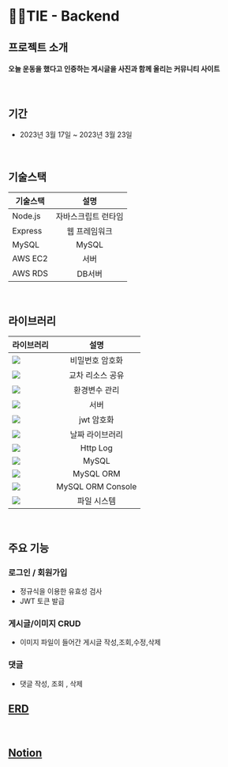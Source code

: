 # 🏃‍♀️TIE - Backend






## 프로젝트 소개

#### 오늘 운동을 했다고 인증하는 게시글을 사진과 함께 올리는 커뮤니티 사이트



<br> 

## 기간

- 2023년 3월 17일 ~ 2023년 3월 23일

<br>

## 기술스택 
기술스택 | 설명
---|:---:
Node.js | 자바스크립트 런타임
Express | 웹 프레임워크
MySQL | MySQL
AWS EC2 | 서버
AWS RDS | DB서버

<br>

## 라이브러리

라이브러리 | 설명
---|:---:
<img src='https://img.shields.io/badge/bcrypt-5.0.1-lightgrey'> | 비밀번호 암호화
<img src='https://img.shields.io/badge/cors-2.8.5-lightgrey'> | 교차 리소스 공유
<img src='https://img.shields.io/badge/dotenv-10.0.0-lightgrey'>  | 환경변수 관리
<img src='https://img.shields.io/badge/express-4.18.2-lightgrey'> | 서버
<img src='https://img.shields.io/badge/jsonwebtoken-9.0.0-lightgrey'>  | jwt 암호화
<img src='https://img.shields.io/badge/dayjs-1.11.7-lightgrey'> | 날짜 라이브러리
<img src='https://img.shields.io/badge/morgan-1.10.0-lightgrey'> | Http Log
<img src='https://img.shields.io/badge/mysql2-3.2.0-lightgrey'> | MySQL
<img src='https://img.shields.io/badge/sequelize-6.29.3-lightgrey'>  | MySQL ORM
<img src='https://img.shields.io/badge/sequelize--cli-6.6.0-lightgrey'> | MySQL ORM Console
<img src='https://img.shields.io/badge/fs-0.0.1-lightgrey'> | 파일 시스템


<br>

## 주요 기능

### 로그인 / 회원가입

- 정규식을 이용한 유효성 검사
- JWT 토큰 발급

### 게시글/이미지 CRUD

- 이미지 파일이 들어간 게시글 작성,조회,수정,삭제

### 댓글

- 댓글 작성,  조회 , 삭제


## [ERD](https://drawsql.app/teams/workspace-7/diagrams/mini-project/embed)


<br>


##  [ Notion ](https://lizard-market-16d.notion.site/10-SA-7e8bfcfc634d45a992b06f0947640e75)

